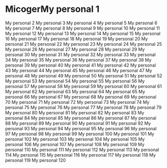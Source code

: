 # MicogerMy personal 1
My personal 2
My personal 3
My personal 4
My personal 5
My personal 6
My personal 7
My personal 8
My personal 9
My personal 10
My personal 11
My personal 12
My personal 13
My personal 14
My personal 15
My personal 16
My personal 17
My personal 18
My personal 19
My personal 20
My personal 21
My personal 22
My personal 23
My personal 24
My personal 25
My personal 26
My personal 27
My personal 28
My personal 29
My personal 30
My personal 31
My personal 32
My personal 33
My personal 34
My personal 35
My personal 36
My personal 37
My personal 38
My personal 39
My personal 40
My personal 41
My personal 42
My personal 43
My personal 44
My personal 45
My personal 46
My personal 47
My personal 48
My personal 49
My personal 50
My personal 51
My personal 52
My personal 53
My personal 54
My personal 55
My personal 56
My personal 57
My personal 58
My personal 59
My personal 60
My personal 61
My personal 62
My personal 63
My personal 64
My personal 65
My personal 66
My personal 67
My personal 68
My personal 69
My personal 70
My personal 71
My personal 72
My personal 73
My personal 74
My personal 75
My personal 76
My personal 77
My personal 78
My personal 79
My personal 80
My personal 81
My personal 82
My personal 83
My personal 84
My personal 85
My personal 86
My personal 87
My personal 88
My personal 89
My personal 90
My personal 91
My personal 92
My personal 93
My personal 94
My personal 95
My personal 96
My personal 97
My personal 98
My personal 99
My personal 100
My personal 101
My personal 102
My personal 103
My personal 104
My personal 105
My personal 106
My personal 107
My personal 108
My personal 109
My personal 110
My personal 111
My personal 112
My personal 113
My personal 114
My personal 115
My personal 116
My personal 117
My personal 118
My personal 119
My personal 120

